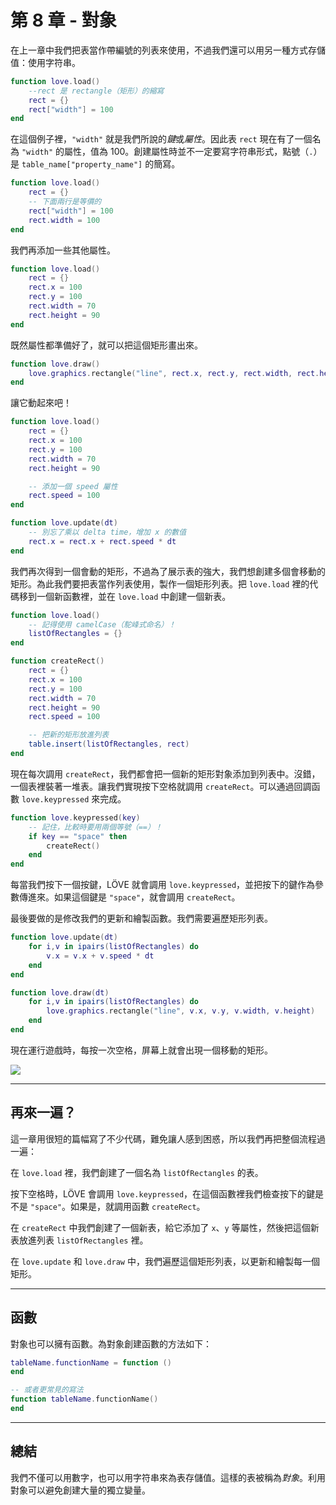 # 第 8 章 - 對象

在上一章中我們把表當作帶編號的列表來使用，不過我們還可以用另一種方式存儲值：使用字符串。

```lua
function love.load()
    --rect 是 rectangle（矩形）的縮寫
    rect = {}
    rect["width"] = 100
end
```

在這個例子裡，`"width"` 就是我們所說的*鍵*或*屬性*。因此表 `rect` 現在有了一個名為 `"width"` 的屬性，值為 100。創建屬性時並不一定要寫字符串形式，點號（`.`）是 `table_name["property_name"]` 的簡寫。

```lua
function love.load()
    rect = {}
    -- 下面兩行是等價的
    rect["width"] = 100
    rect.width = 100
end
```

我們再添加一些其他屬性。

```lua
function love.load()
    rect = {}
    rect.x = 100
    rect.y = 100
    rect.width = 70
    rect.height = 90
end
```

既然屬性都準備好了，就可以把這個矩形畫出來。

```lua
function love.draw()
    love.graphics.rectangle("line", rect.x, rect.y, rect.width, rect.height)
end
```

讓它動起來吧！

```lua
function love.load()
    rect = {}
    rect.x = 100
    rect.y = 100
    rect.width = 70
    rect.height = 90

    -- 添加一個 speed 屬性
    rect.speed = 100
end

function love.update(dt)
    -- 別忘了乘以 delta time，增加 x 的數值
    rect.x = rect.x + rect.speed * dt
end
```

我們再次得到一個會動的矩形，不過為了展示表的強大，我們想創建多個會移動的矩形。為此我們要把表當作列表使用，製作一個矩形列表。把 `love.load` 裡的代碼移到一個新函數裡，並在 `love.load` 中創建一個新表。

```lua
function love.load()
    -- 記得使用 camelCase（駝峰式命名）！
    listOfRectangles = {}
end

function createRect()
    rect = {}
    rect.x = 100
    rect.y = 100
    rect.width = 70
    rect.height = 90
    rect.speed = 100

    -- 把新的矩形放進列表
    table.insert(listOfRectangles, rect)
end
```

現在每次調用 `createRect`，我們都會把一個新的矩形對象添加到列表中。沒錯，一個表裡裝著一堆表。讓我們實現按下空格就調用 `createRect`。可以通過回調函數 `love.keypressed` 來完成。

```lua
function love.keypressed(key)
    -- 記住，比較時要用兩個等號（==）！
    if key == "space" then
        createRect()
    end
end
```

每當我們按下一個按鍵，LÖVE 就會調用 `love.keypressed`，並把按下的鍵作為參數傳進來。如果這個鍵是 `"space"`，就會調用 `createRect`。

最後要做的是修改我們的更新和繪製函數。我們需要遍歷矩形列表。

```lua
function love.update(dt)
    for i,v in ipairs(listOfRectangles) do
        v.x = v.x + v.speed * dt
    end
end

function love.draw(dt)
    for i,v in ipairs(listOfRectangles) do
        love.graphics.rectangle("line", v.x, v.y, v.width, v.height)
    end
end
```

現在運行遊戲時，每按一次空格，屏幕上就會出現一個移動的矩形。

![](/images/book/8/moving_rectangles.gif)

___

## 再來一遍？

這一章用很短的篇幅寫了不少代碼，難免讓人感到困惑，所以我們再把整個流程過一遍：

在 `love.load` 裡，我們創建了一個名為 `listOfRectangles` 的表。

按下空格時，LÖVE 會調用 `love.keypressed`，在這個函數裡我們檢查按下的鍵是不是 `"space"`。如果是，就調用函數 `createRect`。

在 `createRect` 中我們創建了一個新表，給它添加了 `x`、`y` 等屬性，然後把這個新表放進列表 `listOfRectangles` 裡。

在 `love.update` 和 `love.draw` 中，我們遍歷這個矩形列表，以更新和繪製每一個矩形。

___

## 函數

對象也可以擁有函數。為對象創建函數的方法如下：

```lua
tableName.functionName = function ()
end

-- 或者更常見的寫法
function tableName.functionName()
end
```

___

## 總結

我們不僅可以用數字，也可以用字符串來為表存儲值。這樣的表被稱為*對象*。利用對象可以避免創建大量的獨立變量。
